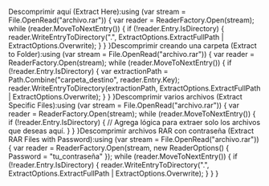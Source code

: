 Descomprimir aquí (Extract Here):using (var stream = File.OpenRead("archivo.rar"))
{
    var reader = ReaderFactory.Open(stream);
    while (reader.MoveToNextEntry())
    {
        if (!reader.Entry.IsDirectory)
        {
            reader.WriteEntryToDirectory(".", ExtractOptions.ExtractFullPath | ExtractOptions.Overwrite);
        }
    }
}Descomprimir creando una carpeta (Extract to Folder):using (var stream = File.OpenRead("archivo.rar"))
{
    var reader = ReaderFactory.Open(stream);
    while (reader.MoveToNextEntry())
    {
        if (!reader.Entry.IsDirectory)
        {
            var extractionPath = Path.Combine("carpeta_destino", reader.Entry.Key);
            reader.WriteEntryToDirectory(extractionPath, ExtractOptions.ExtractFullPath | ExtractOptions.Overwrite);
        }
    }
}Descomprimir varios archivos (Extract Specific Files):using (var stream = File.OpenRead("archivo.rar"))
{
    var reader = ReaderFactory.Open(stream);
    while (reader.MoveToNextEntry())
    {
        if (!reader.Entry.IsDirectory)
        {
            // Agrega lógica para extraer solo los archivos que deseas aquí.
        }
    }
}Descomprimir archivos RAR con contraseña (Extract RAR Files with Password):using (var stream = File.OpenRead("archivo.rar"))
{
    var reader = ReaderFactory.Open(stream, new ReaderOptions() { Password = "tu_contraseña" });
    while (reader.MoveToNextEntry())
    {
        if (!reader.Entry.IsDirectory)
        {
            reader.WriteEntryToDirectory(".", ExtractOptions.ExtractFullPath | ExtractOptions.Overwrite);
        }
    }
}